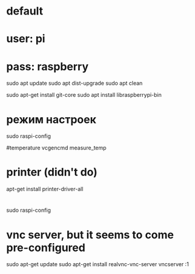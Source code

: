 
# default
# user: pi
# pass: raspberry

sudo apt update
sudo apt dist-upgrade
sudo apt clean

sudo apt-get install git-core
sudo apt install libraspberrypi-bin

# режим настроек
sudo raspi-config

#temperature
vcgencmd measure_temp


# printer (didn't do)
apt-get install printer-driver-all

# 
sudo raspi-config

# vnc server, but it seems to come pre-configured
sudo apt-get update
sudo apt-get install realvnc-vnc-server
vncserver :1

